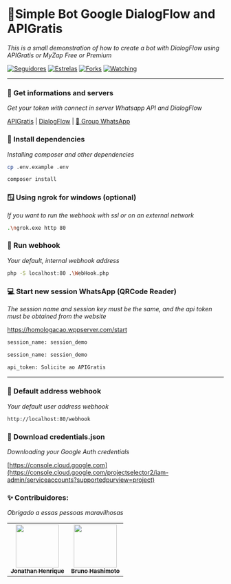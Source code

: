 # 🦜Simple Bot Google DialogFlow and APIGratis
_This is a small demonstration of how to create a bot with DialogFlow using APIGratis or MyZap Free or Premium_

<p align="left">
<a href="https://github.com/jhowbhz/followers"><img title="Seguidores" src="https://img.shields.io/github/followers/jhowbhz?color=green&style=flat-square"></a>
<a href="https://github.com/APIBrasil/dialogflow-myzap/stargazers/"><img title="Estrelas" src="https://img.shields.io/github/stars/APIBrasil/dialogflow-myzap?color=green&style=flat-square"></a>
<a href="https://github.com/APIBrasil/dialogflow-myzap/network/members"><img title="Forks" src="https://img.shields.io/github/forks/APIBrasil/dialogflow-myzap?color=green&style=flat-square"></a>
<a href="https://github.com/APIBrasil/dialogflow-myzap/watchers"><img title="Watching" src="https://img.shields.io/github/watchers/APIBrasil/dialogflow-myzap?label=Watchers&color=green&style=flat-square"></a>
</p>

<hr />

### 💸 Get informations and servers
_Get your token with connect in server Whatsapp API and DialogFlow_

[APIGratis](https://apigratis.com.br) | [DialogFlow](https://dialogflow.cloud.google.com) | [💬 Group WhatsApp](https://chat.whatsapp.com/EkbDMTX9Y1Y30NZlYGZBar)

### 💉 Install dependencies
_Installing composer and other dependencies_

```bash
cp .env.example .env
```

```bash
composer install
```

### 🪟 Using ngrok for windows (optional) 
_If you want to run the webhook with ssl or on an external network_

```bash
.\ngrok.exe http 80
```

### 🔌 Run webhook
_Your default, internal webhook address_

```bash
php -S localhost:80 .\WebHook.php
```

### 💻 Start new session WhatsApp (QRCode Reader)
_The session name and session key must be the same, and the api token must be obtained from the website_

https://homologacao.wppserver.com/start

```bash
session_name: session_demo
```

```bash
session_name: session_demo
```

```bash
api_token: Solicite ao APIGratis
```

<hr />

### 🎉 Default address webhook 
_Your default user address webhook_

```bash
http://localhost:80/webhook
```

### 🔑 Download credentials.json
_Downloading your Google Auth credentials_

[https://console.cloud.google.com](https://console.cloud.google.com/projectselector2/iam-admin/serviceaccounts?supportedpurview=project)

### ✨ Contribuidores: 
_Obrigado a essas pessoas maravilhosas_

<table>
  <tr>
    <td align="center"><a href="https://github.com/jhowbhz"><img src="https://avatars.githubusercontent.com/u/31408451?v=4?s=100" width="100px;" alt=""/><br /><sub><b>Jonathan Henrique</b></sub></a><br />
    </td>
    <td align="center"><a href="https://github.com/bruno-hashimoto"><img src="https://avatars.githubusercontent.com/u/15908424?v=4?s=100" width="100px;" alt=""/><br /><sub><b>Bruno Hashimoto</b></sub></a><br />
    </td>
  </tr>
</table>
